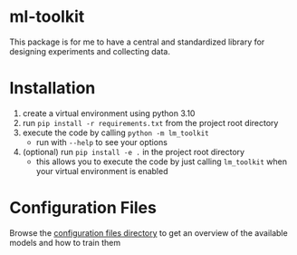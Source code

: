 # ml-toolkit
This package is for me to have a central and standardized library for designing experiments and collecting data.

# Installation
1. create a virtual environment using python 3.10
2. run `pip install -r requirements.txt` from the project root directory
3. execute the code by calling `python -m lm_toolkit`
	- run with `--help` to see your options
4. (optional) run `pip install -e .` in the project root directory
	- this allows you to execute the code by just calling `lm_toolkit` when your virtual environment is enabled

# Configuration Files
Browse the [configuration files directory](./cfg_train) to get an overview of the available models and how to train them
